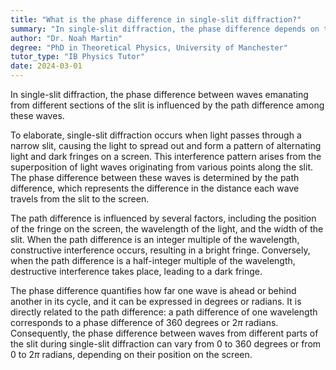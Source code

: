 ```yaml
---
title: "What is the phase difference in single-slit diffraction?"
summary: "In single-slit diffraction, the phase difference depends on the path difference between waves from different parts of the slit."
author: "Dr. Noah Martin"
degree: "PhD in Theoretical Physics, University of Manchester"
tutor_type: "IB Physics Tutor"
date: 2024-03-01
---
```


In single-slit diffraction, the phase difference between waves emanating from different sections of the slit is influenced by the path difference among these waves.

To elaborate, single-slit diffraction occurs when light passes through a narrow slit, causing the light to spread out and form a pattern of alternating light and dark fringes on a screen. This interference pattern arises from the superposition of light waves originating from various points along the slit. The phase difference between these waves is determined by the path difference, which represents the difference in the distance each wave travels from the slit to the screen.

The path difference is influenced by several factors, including the position of the fringe on the screen, the wavelength of the light, and the width of the slit. When the path difference is an integer multiple of the wavelength, constructive interference occurs, resulting in a bright fringe. Conversely, when the path difference is a half-integer multiple of the wavelength, destructive interference takes place, leading to a dark fringe.

The phase difference quantifies how far one wave is ahead or behind another in its cycle, and it can be expressed in degrees or radians. It is directly related to the path difference: a path difference of one wavelength corresponds to a phase difference of $360$ degrees or $2\pi$ radians. Consequently, the phase difference between waves from different parts of the slit during single-slit diffraction can vary from $0$ to $360$ degrees or from $0$ to $2\pi$ radians, depending on their position on the screen.
    
